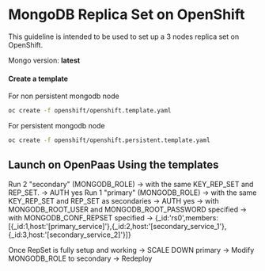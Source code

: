 # MongoDB Replica Set on OpenShift

This guideline is intended to be used to set up a 3 nodes replica set on OpenShift.

Mongo version:  **latest**

#### Create a template

For non persistent mongodb node
```sh
oc create -f openshift/openshift.template.yaml
```

For persistent mongodb node
```sh
oc create -f openshift/openshift.persistent.template.yaml
```

## Launch on OpenPaas Using the templates

Run 2 "secondary" (MONGODB_ROLE)
    -> with the same KEY_REP_SET and REP_SET.
    -> AUTH yes
Run 1 "primary" (MONGODB_ROLE)
    -> with the same KEY_REP_SET and REP_SET as secondaries
    -> AUTH yes
    -> with MONGODB_ROOT_USER and MONGODB_ROOT_PASSWORD specified
    -> with MONGODB_CONF_REPSET specified
        -> {_id:'rs0',members:[{_id:1,host:'[primary_service]'},{_id:2,host:'[secondary_service_1'},{_id:3,host:'[secondary_service_2]'}]}

Once RepSet is fully setup and working
    -> SCALE DOWN primary
    -> Modify MONGODB_ROLE to secondary
    -> Redeploy